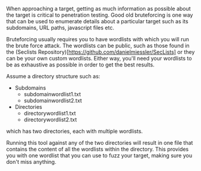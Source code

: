 When approaching a target, getting as much information as possible about the target is critical to penetration testing. Good old bruteforcing is one way that can be used to enumerate details about a particular target such as its subdomains, URL paths, javascript files etc.

Bruteforcing usually requires you to have wordlists with which you will run the brute force attack. The wordlists can be public, such as those found in the (Seclists Repository)[https://github.com/danielmiessler/SecLists] or they can be your own custom wordlists. Either way, you'll need your wordlists to be as exhaustive as possible in order to get the best results.

Assume a directory structure such as:

* Subdomains
  * subdomainwordlist1.txt
  * subdomainwordlist2.txt
* Directories
  * directorywordlist1.txt
  * directorywordlist2.txt
  
which has two directories, each with multiple wordlists.

Running this tool against any of the two directories will result in one file that contains the content of all the wordlists within the directory. This provides you with one wordlist that you can use to fuzz your target, making sure you don't miss anything.
